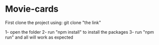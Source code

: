 # Movie-cards

First clone the project using:  git clone "the link"

1- open the folder
2- run "npm install" to install the packages
3- run "npm run" and all will work as expected
